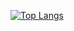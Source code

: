 [![Top Langs](https://github-readme-stats.vercel.app/api/top-langs/?username=yalex1402&layout=compact)](https://github.com/yalex1402/github-readme-stats)
<!--
**yalex1402/yalex1402** is a ✨ _special_ ✨ repository because its `README.md` (this file) appears on your GitHub profile.

Here are some ideas to get you started:

- 🔭 I’m currently working on ...
- 🌱 I’m currently learning ...
- 👯 I’m looking to collaborate on ...
- 🤔 I’m looking for help with ...
- 💬 Ask me about ...
- 📫 How to reach me: ...
- 😄 Pronouns: ...
- ⚡ Fun fact: ...
-->
